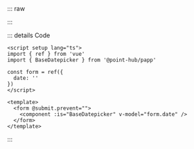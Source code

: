 ::: raw

<ClientOnly>
  <DatepickerExample />
</ClientOnly>

:::

::: details Code

```vue
<script setup lang="ts">
import { ref } from 'vue'
import { BaseDatepicker } from '@point-hub/papp'

const form = ref({
  date: ''
})
</script>

<template>
  <form @submit.prevent="">
    <component :is="BaseDatepicker" v-model="form.date" />
  </form>
</template>
```

:::
